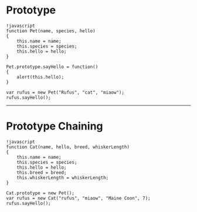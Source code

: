 # Prototype

	!javascript
	function Pet(name, species, hello)
	{
	    this.name = name;
	    this.species = species;
	    this.hello = hello;
	}

	Pet.prototype.sayHello = function()
	{
	    alert(this.hello);
	}

	var rufus = new Pet("Rufus", "cat", "miaow");
	rufus.sayHello();
	
---

# Prototype Chaining

	!javascript
	function Cat(name, hello, breed, whiskerLength)
	{
	    this.name = name;
	    this.species = species;
	    this.hello = hello;
	    this.breed = breed;
	    this.whiskerLength = whiskerLength;
	}

	Cat.prototype = new Pet();
	var rufus = new Cat("rufus", "miaow", "Maine Coon", 7);
	rufus.sayHello();
